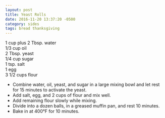 ```yaml
---
layout: post
title: Yeast Rolls
date: 2016-11-20 13:37:20 -0500
category: sides
tags: bread thanksgiving
---
```

1 cup plus 2 Tbsp. water  
1/3 cup oil  
2 Tbsp. yeast  
1/4 cup sugar  
1 tsp. salt  
1 egg  
3 1/2 cups flour  
<ul>
 	<li>Combine water, oil, yeast, and sugar in a large mixing bowl and let rest for 15 minutes to activate the yeast.</li>
 	<li>Add salt, egg, and 2 cups of flour and mix well.</li>
 	<li>Add remaining flour slowly while mixing.</li>
 	<li>Divide into a dozen balls, in a greased muffin pan, and rest 10 minutes.</li>
 	<li>Bake in at 400°F for 10 minutes.</li>
</ul>
